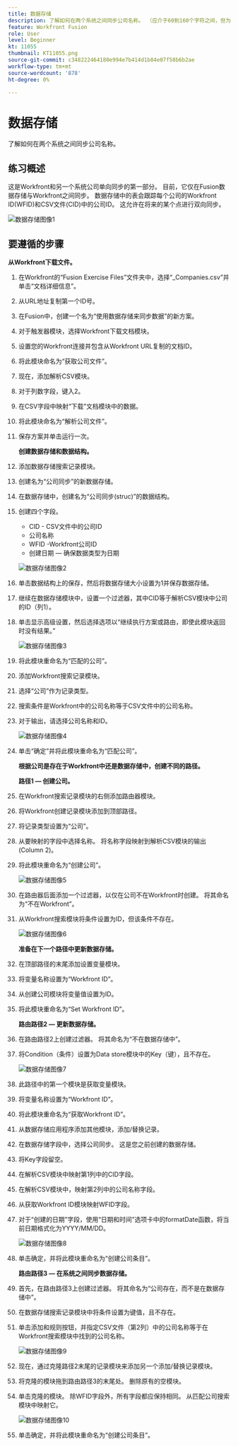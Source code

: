 ```yaml
---
title: 数据存储
description: 了解如何在两个系统之间同步公司名称。 （应介于60到160个字符之间，但为59个字符）
feature: Workfront Fusion
role: User
level: Beginner
kt: 11055
thumbnail: KT11055.png
source-git-commit: c348222464180e994e7b414d1b84e07f58b6b2ae
workflow-type: tm+mt
source-wordcount: '878'
ht-degree: 0%

---
```



# 数据存储

了解如何在两个系统之间同步公司名称。

## 练习概述

这是Workfront和另一个系统公司单向同步的第一部分。 目前，它仅在Fusion数据存储与Workfront之间同步。 数据存储中的表会跟踪每个公司的Workfront ID(WFID)和CSV文件(CID)中的公司ID。 这允许在将来的某个点进行双向同步。

![数据存储图像1](../12-exercises/assets/data-stores-walkthrough-1.png)

## 要遵循的步骤

**从Workfront下载文件。**

1. 在Workfront的“Fusion Exercise Files”文件夹中，选择“_Companies.csv”并单击“文档详细信息”。
1. 从URL地址复制第一个ID号。
1. 在Fusion中，创建一个名为“使用数据存储来同步数据”的新方案。
1. 对于触发器模块，选择Workfront下载文档模块。
1. 设置您的Workfront连接并包含从Workfront URL复制的文档ID。
1. 将此模块命名为“获取公司文件”。
1. 现在，添加解析CSV模块。
1. 对于列数字段，键入2。
1. 在CSV字段中映射“下载”文档模块中的数据。
1. 将此模块命名为“解析公司文件”。
1. 保存方案并单击运行一次。

   **创建数据存储和数据结构。**

1. 添加数据存储搜索记录模块。
1. 创建名为“公司同步”的新数据存储。
1. 在数据存储中，创建名为“公司同步(struc)”的数据结构。
1. 创建四个字段。

   + CID - CSV文件中的公司ID
   + 公司名称
   + WFID -Workfront公司ID
   + 创建日期 — 确保数据类型为日期

   ![数据存储图像2](../12-exercises/assets/data-stores-walkthrough-2.png)

1. 单击数据结构上的保存，然后将数据存储大小设置为1并保存数据存储。
1. 继续在数据存储模块中，设置一个过滤器，其中CID等于解析CSV模块中公司的ID（列1）。
1. 单击显示高级设置，然后选择选项以“继续执行方案或路由，即使此模块返回时没有结果。”

   ![数据存储图像3](../12-exercises/assets/data-stores-walkthrough-3.png)

1. 将此模块重命名为“匹配的公司”。
1. 添加Workfront搜索记录模块。
1. 选择“公司”作为记录类型。
1. 搜索条件是Workfront中的公司名称等于CSV文件中的公司名称。
1. 对于输出，请选择公司名称和ID。

   ![数据存储图像4](../12-exercises/assets/data-stores-walkthrough-4.png)

1. 单击“确定”并将此模块重命名为“匹配公司”。

   **根据公司是存在于Workfront中还是数据存储中，创建不同的路径。**

   **路径1 — 创建公司。**

1. 在Workfront搜索记录模块的右侧添加路由器模块。
1. 将Workfront创建记录模块添加到顶部路径。
1. 将记录类型设置为“公司”。
1. 从要映射的字段中选择名称。 将名称字段映射到解析CSV模块的输出(Column 2)。
1. 将此模块重命名为“创建公司”。

   ![数据存储图像5](../12-exercises/assets/data-stores-walkthrough-5.png)

1. 在路由器后面添加一个过滤器，以仅在公司不在Workfront时创建。 将其命名为“不在Workfront”。
1. 从Workfront搜索模块将条件设置为ID，但该条件不存在。

   ![数据存储图像6](../12-exercises/assets/data-stores-walkthrough-6.png)

   **准备在下一个路径中更新数据存储。**

1. 在顶部路径的末尾添加设置变量模块。
1. 将变量名称设置为“Workfront ID”。
1. 从创建公司模块将变量值设置为ID。
1. 将此模块重命名为“Set Workfront ID”。

   **路由路径2 — 更新数据存储。**

1. 在路由路径2上创建过滤器。 将其命名为“不在数据存储中”。

1. 将Condition（条件）设置为Data store模块中的Key（键），且不存在。

   ![数据存储图像7](../12-exercises/assets/data-stores-walkthrough-7.png)

1. 此路径中的第一个模块是获取变量模块。
1. 将变量名称设置为“Workfront ID”。
1. 将此模块重命名为“获取Workfront ID”。
1. 从数据存储应用程序添加其他模块，添加/替换记录。
1. 在数据存储字段中，选择公司同步。 这是您之前创建的数据存储。
1. 将Key字段留空。
1. 在解析CSV模块中映射第1列中的CID字段。
1. 在解析CSV模块中，映射第2列中的公司名称字段。
1. 从获取Workfront ID模块映射WFID字段。
1. 对于“创建的日期”字段，使用“日期和时间”选项卡中的formatDate函数，将当前日期格式化为YYYY/MM/DD。

   ![数据存储图像8](../12-exercises/assets/data-stores-walkthrough-8.png)

1. 单击确定，并将此模块重命名为“创建公司条目”。

   **路由路径3 — 在系统之间同步数据存储。**

1. 首先，在路由路径3上创建过滤器。 将其命名为“公司存在，而不是在数据存储中”。
1. 在数据存储搜索记录模块中将条件设置为键值，且不存在。
1. 单击添加和规则按钮，并指定CSV文件（第2列）中的公司名称等于在Workfront搜索模块中找到的公司名称。

   ![数据存储图像9](../12-exercises/assets/data-stores-walkthrough-9.png)

1. 现在，通过克隆路径2末尾的记录模块来添加另一个添加/替换记录模块。
1. 将克隆的模块拖到路由路径3的末尾处。 删除原有的空模块。
1. 单击克隆的模块。 除WFID字段外，所有字段都应保持相同。 从匹配公司搜索模块中映射它。

   ![数据存储图像10](../12-exercises/assets/data-stores-walkthrough-10.png)

1. 单击确定，并将此模块重命名为“创建公司条目”。
